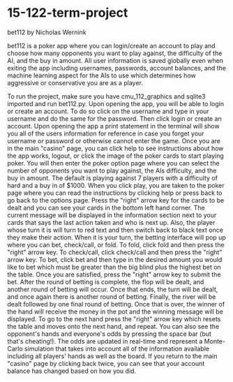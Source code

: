 # 15-122-term-project

bet112 by Nicholas Wernink

bet112 is a poker app where you can login/create an account to play and choose how many opponents you want to play against, the difficulty of the AI, and the buy in amount. All user information is saved globally even when exiting the app including usernames, passwords, account balances, and the machine learning aspect for the AIs to use which determines how aggressive or conservative you are as a player.

To run the project, make sure you have cmu_112_graphics and sqlite3 imported and run bet112.py. Upon opening the app, you will be able to login or create an account. To do so click on the username and type in your username and do the same for the password. Then click login or create an account. Upon opening the app a print statement in the terminal will show you all of the users information for reference in case you forget your username or password or otherwise cannot enter the game. Once you are in the main "casino" page, you can click help to see instructions about how the app works, logout, or click the image of the poker cards to start playing poker. You will then enter the poker option page where you can select the number of opponents you want to play against, the AIs difficulty, and the buy in amount. The default is playing against 7 players with a difficulty of hard and a buy in of $1000. When you click play, you are taken to the poker page where you can read the instructions by clicking help or press back to go back to the options page. Press the "right" arrow key for the cards to be dealt and you can see your cards in the bottom left hand corner. The current message will be displayed in the information section next to your cards that says the last action taken and who is next up. Also, the player whose turn it is will turn to red text and then switch back to black text once they make their action. When it is your turn, the betting interface will pop up where you can bet, check/call, or fold. To fold, click fold and then press the "right" arrow key. To check/call, click check/call and then press the "right" arrow key. To bet, click bet and then type in the desired amount you would like to bet which must be greater than the big blind plus the highest bet on the table. Once you are satisfied, press the "right" arrow key to submit the bet. After the round of betting is complete, the flop will be dealt, and another round of betting will occur. Once that ends, the turn will be dealt, and once again there is another round of betting. Finally, the river will be dealt followed by one final round of betting. Once that is over, the winner of the hand will receive the money in the pot and the winning message will be displayed. To go to the next hand press the "right" arrow key which resets the table and moves onto the next hand, and repeat. You can also see the opponent's hands and everyone's odds by pressing the space bar (but that's cheating!). The odds are updated in real-time and represent a Monte-Carlo simulation that takes into account all of the information available including all players' hands as well as the board. If you return to the main "casino" page by clicking back twice, you can see that your account balance has changed based on how you did.
